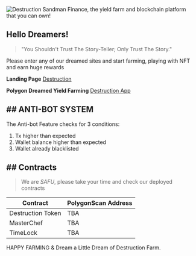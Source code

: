 ![Destruction](http://destruction.sandman.finance/images/destruction-github.png)
Sandman Finance, the yield farm and blockchain platform that you can own!
 ## Hello Dreamers!
 > "You Shouldn't Trust The Story-Teller; Only Trust The Story."

Please enter any of our dreamed sites and start farming, playing with NFT and earn huge rewards

**Landing Page**  [Destruction](https://destruction.sandman.finance/)

**Polygon Dreamed Yield Farming**  [Destruction App](https://app.destruction.sandman.finance/)

## ## ANTI-BOT SYSTEM

The Anti-bot Feature checks for 3 conditions:

 1. Tx higher than expected
 2. Wallet balance higher than expected
 3. Wallet already blacklisted
 
## ## Contracts

> We are  _SAFU_, please take your time and check our deployed contracts

|Contract     | PolygonScan Address       |
|-------------|---------------------------|
|Destruction Token|TBA           |
|MasterChef   |TBA            |
|TimeLock     |TBA            |

HAPPY FARMING & Dream a Little Dream of Destruction Farm.
